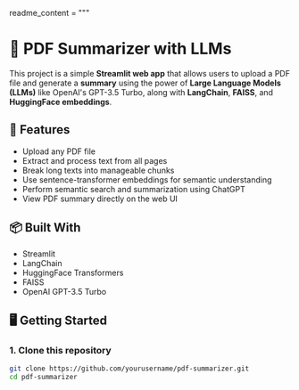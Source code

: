 readme_content = """
# 📄 PDF Summarizer with LLMs

This project is a simple **Streamlit web app** that allows users to upload a PDF file and generate a **summary** using the power of **Large Language Models (LLMs)** like OpenAI's GPT-3.5 Turbo, along with **LangChain**, **FAISS**, and **HuggingFace embeddings**.

## 🚀 Features

- Upload any PDF file
- Extract and process text from all pages
- Break long texts into manageable chunks
- Use sentence-transformer embeddings for semantic understanding
- Perform semantic search and summarization using ChatGPT
- View PDF summary directly on the web UI

## 📦 Built With

- Streamlit
- LangChain
- HuggingFace Transformers
- FAISS
- OpenAI GPT-3.5 Turbo

## 🖥️ Getting Started

### 1. Clone this repository

```bash
git clone https://github.com/yourusername/pdf-summarizer.git
cd pdf-summarizer
